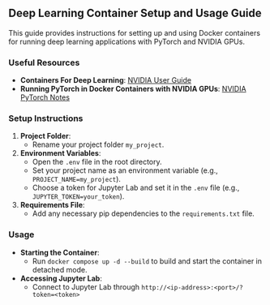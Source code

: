 ## Deep Learning Container Setup and Usage Guide

This guide provides instructions for setting up and using Docker containers for running deep learning applications with PyTorch and NVIDIA GPUs.

### Useful Resources

- **Containers For Deep Learning**: [NVIDIA User Guide](https://docs.nvidia.com/deeplearning/frameworks/user-guide/index.html)
- **Running PyTorch in Docker Containers with NVIDIA GPUs**: [NVIDIA PyTorch Notes](https://docs.nvidia.com/deeplearning/frameworks/pytorch-release-notes/running.html)

### Setup Instructions

1. **Project Folder**:
    - Rename your project folder `my_project`.
2. **Environment Variables**:
    - Open the `.env` file in the root directory.
    - Set your project name as an environment variable (e.g., `PROJECT_NAME=my_project`).
    - Choose a token for Jupyter Lab and set it in the `.env` file (e.g., `JUPYTER_TOKEN=your_token`).
3. **Requirements File**:
    - Add any necessary pip dependencies to the `requirements.txt` file.

### Usage

- **Starting the Container**:
    - Run `docker compose up -d --build` to build and start the container in detached mode.
- **Accessing Jupyter Lab**:
    - Connect to Jupyter Lab through `http://<ip-address>:<port>/?token=<token>`

